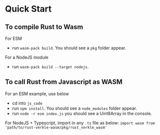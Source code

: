 # Quick Start

## To compile Rust to Wasm

For ESM
- run `wasm-pack build`. You should see a `pkg` folder appear.

For a NodeJS module
- run `wasm-pack build --target nodejs`.  


## To call Rust from Javascript as WASM

For an ESM example, use below
- cd into `js_code`
- run `npm install`. You should see a `node_modules` folder appear.
- run `node -r esm index.js` you should see a Uint8Array in the console.

For NodeJS + Typescript, import in any `.ts` file as below:
`import wasm from 'path/to/rust-verkle-wasm/pkg/rust_verkle_wasm'`
